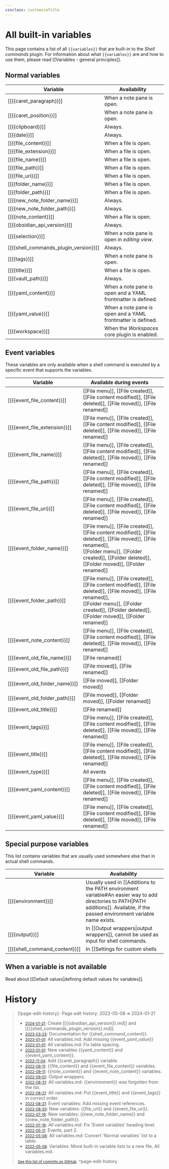 ```yaml
---
cssclass: customiseTitle
---
```

# All built-in variables

This page contains a list of all `{{variables}}` that are built-in to the *Shell commands* plugin. For information about what `{{variables}}` are and how to use them, please read [[Variables - general principles]].

## Normal variables
| Variable                              | Availability                                                |
| ------------------------------------- | ----------------------------------------------------------- |
| [[{{caret_paragraph}}]]               | When a note pane is open.                                   |
| [[{{caret_position}}]]                | When a note pane is open.                                   |
| [[{{clipboard}}]]                     | Always.                                                     |
| [[{{date}}]]                          | Always.                                                     |
| [[{{file_content}}]]                  | When a file is open.                                        |
| [[{{file_extension}}]]                | When a file is open.                                        |
| [[{{file_name}}]]                     | When a file is open.                                        |
| [[{{file_path}}]]                     | When a file is open.                                        |
| [[{{file_uri}}]]                      | When a file is open.                                        |
| [[{{folder_name}}]]                   | When a file is open.                                        |
| [[{{folder_path}}]]                   | When a file is open.                                        |
| [[{{new_note_folder_name}}]]          | Always.                                                     |
| [[{{new_note_folder_path}}]]          | Always.                                                     |
| [[{{note_content}}]]                  | When a file is open.                                        |
| [[{{obsidian_api_version}}]]          | Always.                                                     |
| [[{{selection}}]]                     | When a note pane is open in *editing view*.                 |
| [[{{shell_commands_plugin_version}}]] | Always.                                                     |
| [[{{tags}}]]                          | When a note pane is open.                                   |
| [[{{title}}]]                         | When a file is open.                                        |
| [[{{vault_path}}]]                    | Always.                                                     |
| [[{{yaml_content}}]]                  | When a note pane is open and a YAML frontmatter is defined. |
| [[{{yaml_value}}]]                    | When a note pane is open and a YAML frontmatter is defined. |
| [[{{workspace}}]]                     | When the *Workspaces* core plugin is enabled.               |

## Event variables
These variables are only available when a shell command is executed by a specific event that supports the variables.

| Variable | Available during events |  |
| ---- | ---- | ---- |
| [[{{event_file_content}}]] | [[File menu]], [[File created]], [[File content modified]], [[File deleted]], [[File moved]], [[File renamed]] |  |
| [[{{event_file_extension}}]] | [[File menu]], [[File created]], [[File content modified]], [[File deleted]], [[File moved]], [[File renamed]] |  |
| [[{{event_file_name}}]] | [[File menu]], [[File created]], [[File content modified]], [[File deleted]], [[File moved]], [[File renamed]] |  |
| [[{{event_file_path}}]] | [[File menu]], [[File created]], [[File content modified]], [[File deleted]], [[File moved]], [[File renamed]] |  |
| [[{{event_file_uri}}]] | [[File menu]], [[File created]], [[File content modified]], [[File deleted]], [[File moved]], [[File renamed]] |  |
| [[{{event_folder_name}}]] | [[File menu]], [[File created]], [[File content modified]], [[File deleted]], [[File moved]], [[File renamed]],<br>[[Folder menu]], [[Folder created]], [[Folder deleted]], [[Folder moved]], [[Folder renamed]] |  |
| [[{{event_folder_path}}]] | [[File menu]], [[File created]], [[File content modified]], [[File deleted]], [[File moved]], [[File renamed]],<br>[[Folder menu]], [[Folder created]], [[Folder deleted]], [[Folder moved]], [[Folder renamed]] |  |
| [[{{event_note_content}}]] | [[File menu]], [[File created]], [[File content modified]], [[File deleted]], [[File moved]], [[File renamed]] |  |
| [[{{event_old_file_name}}]] | [[File renamed]] |  |
| [[{{event_old_file_path}}]] | [[File moved]], [[File renamed]] |  |
| [[{{event_old_folder_name}}]] | [[File moved]], [[Folder moved]] |  |
| [[{{event_old_folder_path}}]] | [[File moved]], [[Folder moved]], [[Folder renamed]] |  |
| [[{{event_old_title}}]] | [[File renamed]] |  |
| [[{{event_tags}}]] | [[File menu]], [[File created]], [[File content modified]], [[File deleted]], [[File moved]], [[File renamed]] |  |
| [[{{event_title}}]] | [[File menu]], [[File created]], [[File content modified]], [[File deleted]], [[File moved]], [[File renamed]] |  |
| [[{{event_type}}]] | All events |  |
| [[{{event_yaml_content}}]] | [[File menu]], [[File created]], [[File content modified]], [[File deleted]], [[File moved]], [[File renamed]] |  |
| [[{{event_yaml_value}}]] | [[File menu]], [[File created]], [[File content modified]], [[File deleted]], [[File moved]], [[File renamed]] |  |

## Special purpose variables

This list contains variables that are usually used somewhere else than in actual shell commands.

| Variable            | Availability                                                                                                                                                                        |
| ------------------- | ----------------------------------------------------------------------------------------------------------------------------------------------------------------------------------- |
| [[{{environment}}]] | Usually used in [[Additions to the PATH environment variable#An easier way to add directories to PATH\|PATH additions]]. Available, if the passed environment variable name exists. |
| [[{{output}}]]      | In [[Output wrappers\|output wrappers]], cannot be used as input for shell commands.                                                                                                |
| [[{{shell_command_content}}]] | In [[Settings for custom shells|custom shell settings]] : for defining shell arguments, or a shell command wrapper. |

## When a variable is not available
Read about [[Default values|defining default values for variables]].

# History


> [!page-edit-history]- Page edit history: 2022-05-08 &#10132; 2024-01-21
> - [<small>2024-01-21</small>](https://github.com/Taitava/obsidian-shellcommands-documentation/commit/a94285bc786c5c827a89adb660162cb1f8f7bee0): Create [[{{obsidian_api_version}}.md]] and [[{{shell_commands_plugin_version}}.md]].
> - [<small>2023-03-23</small>](https://github.com/Taitava/obsidian-shellcommands-documentation/commit/07644d90d4a01c20fd0a151a7fec543000df0a54): Documentation for {{shell_command_content}}.
> - [<small>2023-01-01</small>](https://github.com/Taitava/obsidian-shellcommands-documentation/commit/e47cc468318c9508af6883489793dcdcf3e5ca4a): All variables.md: Add missing {{event_yaml_value}}
> - [<small>2023-01-01</small>](https://github.com/Taitava/obsidian-shellcommands-documentation/commit/13cb8b33b0c260833240f024cb4cb20f52717fbe): All variables.md: Fix table spacing.
> - [<small>2023-01-01</small>](https://github.com/Taitava/obsidian-shellcommands-documentation/commit/265fbffa086a29cdabb125380c773b1060a682ee): New variables {{yaml_content}} and {{event_yaml_content}}.
> - [<small>2022-11-04</small>](https://github.com/Taitava/obsidian-shellcommands-documentation/commit/8966b2f59d3695f807025df90b5c34142b7e4845): Add {{caret_paragraph}} variable.
> - [<small>2022-09-11</small>](https://github.com/Taitava/obsidian-shellcommands-documentation/commit/790d38b8cb8f9299abd93e2b6e3f39e114e46294): {{file_content}} and {{event_file_content}} variables.
> - [<small>2022-09-11</small>](https://github.com/Taitava/obsidian-shellcommands-documentation/commit/57eab54eef74305f6ee9868344249ae79115c699): {{note_content}} and {{event_note_content}} variables.
> - [<small>2022-09-01</small>](https://github.com/Taitava/obsidian-shellcommands-documentation/commit/fd9edbf69c25863a39526cf3fe00077625f6a01d): Output wrappers.
> - [<small>2022-08-31</small>](https://github.com/Taitava/obsidian-shellcommands-documentation/commit/5cf7c0763debabf3ff09e304f1ad709cd0c262e5): All variables.md: {{environment}} was forgotten from the list.
> - [<small>2022-08-21</small>](https://github.com/Taitava/obsidian-shellcommands-documentation/commit/36d7f8916e7a75ee3a3faed95a88b60ab5dfd4b2): All variables.md: Put {{event_title}} and {{event_tags}} in correct order.
> - [<small>2022-08-21</small>](https://github.com/Taitava/obsidian-shellcommands-documentation/commit/a2e619cfd3ae02a95d6bc76991e409cdf98ad5b1): Event variables: Add missing event references.
> - [<small>2022-08-20</small>](https://github.com/Taitava/obsidian-shellcommands-documentation/commit/77a2de80ce8655b41b595eda2ffe221ef2a36a02): New variables: {{file_uri}} and {{event_file_uri}}.
> - [<small>2022-07-16</small>](https://github.com/Taitava/obsidian-shellcommands-documentation/commit/12b7600cbffc94290e9fe54476b395cb93a02e7f): New variables: {{new_note_folder_name}} and {{new_note_folder_path}}.
> - [<small>2022-07-16</small>](https://github.com/Taitava/obsidian-shellcommands-documentation/commit/bb4e3da794b9bd1fb01e2d432361217ca09e85bb): All variables.md: Fix 'Event variables' heading level.
> - [<small>2022-05-11</small>](https://github.com/Taitava/obsidian-shellcommands-documentation/commit/5bbc04d5721f6b3723fd5baade2975a596e799dc): Events, part 2.
> - [<small>2022-05-08</small>](https://github.com/Taitava/obsidian-shellcommands-documentation/commit/cccb2b1e0ce4f86ccefc6831f13ba119ef8c30ab): All variables.md: Convert 'Normal variables' list to a table.
> - [<small>2022-05-08</small>](https://github.com/Taitava/obsidian-shellcommands-documentation/commit/f47632e512e5549216f844d42703410de2dde0fc): Variables: Move built-in variable lists to a new file, All variables.md.
> 
> [<small>See this list of commits on GitHub</small>](https://github.com/Taitava/obsidian-shellcommands-documentation/commits/main/Variables/All%20variables.md).
> ^page-edit-history